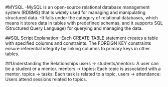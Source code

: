 #MYSQL
-MySQL is an open-source relational database management system (RDBMS) that is widely used for managing and manipulating structured data.
-It falls under the category of relational databases, which means it stores data in tables with predefined schemas, and it supports SQL (Structured Query Language) for querying and managing the data.

##SQL Script Explanation
-Each CREATE TABLE statement creates a table with specified columns and constraints. The FOREIGN KEY constraints ensure referential integrity by linking columns to primary keys in other tables.

##Understanding the Relationships
users -> students/mentors: A user can be a student or a mentor.
mentors -> topics: Each topic is associated with a mentor.
topics -> tasks: Each task is related to a topic.
users -> attendance: Users attend sessions related to topics.
